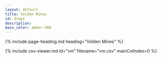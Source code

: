 ```yaml
---
layout: default
title: Volden Mines
id: drops
description:
main_color: amber-500
---
```


<div class="margin-center-90">
  {% include page-heading.md heading="Volden Mines" %}
  
  {% include csv-viewer.md id="vm" filename="vm.csv" mainColIndex=0 %}
</div>